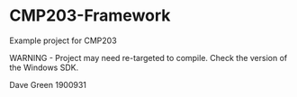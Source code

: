# CMP203-Framework
Example project for CMP203

WARNING - Project may need re-targeted to compile. Check the version of the Windows SDK.

Dave Green 1900931
